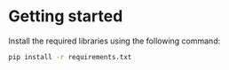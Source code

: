 # Getting started

Install the required libraries using the following command:

```bash
pip install -r requirements.txt
```